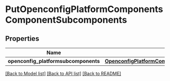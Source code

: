 # PutOpenconfigPlatformComponentsComponentSubcomponents

## Properties
Name | Type | Description | Notes
------------ | ------------- | ------------- | -------------
**openconfig_platformsubcomponents** | [**OpenconfigPlatformComponentsOpenconfigplatformcomponentsSubcomponents**](OpenconfigPlatformComponentsOpenconfigplatformcomponentsSubcomponents.md) |  | [optional] 

[[Back to Model list]](../README.md#documentation-for-models) [[Back to API list]](../README.md#documentation-for-api-endpoints) [[Back to README]](../README.md)


